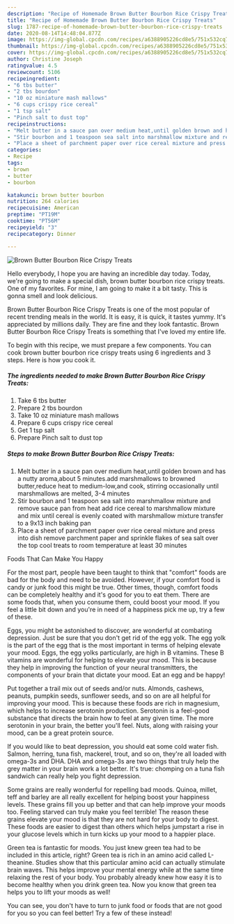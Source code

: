 ```yaml
---
description: "Recipe of Homemade Brown Butter Bourbon Rice Crispy Treats"
title: "Recipe of Homemade Brown Butter Bourbon Rice Crispy Treats"
slug: 1787-recipe-of-homemade-brown-butter-bourbon-rice-crispy-treats
date: 2020-08-14T14:48:04.877Z
image: https://img-global.cpcdn.com/recipes/a6388905226cd8e5/751x532cq70/brown-butter-bourbon-rice-crispy-treats-recipe-main-photo.jpg
thumbnail: https://img-global.cpcdn.com/recipes/a6388905226cd8e5/751x532cq70/brown-butter-bourbon-rice-crispy-treats-recipe-main-photo.jpg
cover: https://img-global.cpcdn.com/recipes/a6388905226cd8e5/751x532cq70/brown-butter-bourbon-rice-crispy-treats-recipe-main-photo.jpg
author: Christine Joseph
ratingvalue: 4.5
reviewcount: 5106
recipeingredient:
- "6 tbs butter"
- "2 tbs bourdon"
- "10 oz miniature mash mallows"
- "6 cups crispy rice cereal"
- "1 tsp salt"
- "Pinch salt to dust top"
recipeinstructions:
- "Melt butter in a sauce pan over medium heat,until golden brown and has a nutty aroma,about 5 minutes.add marshmallows to browned butter,reduce heat to medium-low,and cook, stirring occasionally until marshmallows are melted, 3-4 minutes"
- "Stir bourbon and 1 teaspoon sea salt into marshmallow mixture and remove sauce pan from heat add rice cereal to marshmallow mixture and mix until cereal is evenly coated with marshmallow mixture transfer to a 9x13 inch baking pan"
- "Place a sheet of parchment paper over rice cereal mixture and press into dish remove parchment paper and sprinkle flakes of sea salt over the top cool treats to room temperature at least 30 minutes"
categories:
- Recipe
tags:
- brown
- butter
- bourbon

katakunci: brown butter bourbon 
nutrition: 264 calories
recipecuisine: American
preptime: "PT19M"
cooktime: "PT56M"
recipeyield: "3"
recipecategory: Dinner

---
```



![Brown Butter Bourbon Rice Crispy Treats](https://img-global.cpcdn.com/recipes/a6388905226cd8e5/751x532cq70/brown-butter-bourbon-rice-crispy-treats-recipe-main-photo.jpg)

Hello everybody, I hope you are having an incredible day today. Today, we're going to make a special dish, brown butter bourbon rice crispy treats. One of my favorites. For mine, I am going to make it a bit tasty. This is gonna smell and look delicious.

Brown Butter Bourbon Rice Crispy Treats is one of the most popular of recent trending meals in the world. It is easy, it is quick, it tastes yummy. It's appreciated by millions daily. They are fine and they look fantastic. Brown Butter Bourbon Rice Crispy Treats is something that I've loved my entire life.




To begin with this recipe, we must prepare a few components. You can cook brown butter bourbon rice crispy treats using 6 ingredients and 3 steps. Here is how you cook it.

<!--inarticleads1-->

##### The ingredients needed to make Brown Butter Bourbon Rice Crispy Treats:

1. Take 6 tbs butter
1. Prepare 2 tbs bourdon
1. Take 10 oz miniature mash mallows
1. Prepare 6 cups crispy rice cereal
1. Get 1 tsp salt
1. Prepare Pinch salt to dust top




<!--inarticleads2-->

##### Steps to make Brown Butter Bourbon Rice Crispy Treats:

1. Melt butter in a sauce pan over medium heat,until golden brown and has a nutty aroma,about 5 minutes.add marshmallows to browned butter,reduce heat to medium-low,and cook, stirring occasionally until marshmallows are melted, 3-4 minutes
1. Stir bourbon and 1 teaspoon sea salt into marshmallow mixture and remove sauce pan from heat add rice cereal to marshmallow mixture and mix until cereal is evenly coated with marshmallow mixture transfer to a 9x13 inch baking pan
1. Place a sheet of parchment paper over rice cereal mixture and press into dish remove parchment paper and sprinkle flakes of sea salt over the top cool treats to room temperature at least 30 minutes




Foods That Can Make You Happy


For the most part, people have been taught to think that "comfort" foods are bad for the body and need to be avoided. However, if your comfort food is candy or junk food this might be true. Other times, though, comfort foods can be completely healthy and it's good for you to eat them. There are some foods that, when you consume them, could boost your mood. If you feel a little bit down and you're in need of a happiness pick me up, try a few of these.

Eggs, you might be astonished to discover, are wonderful at combating depression. Just be sure that you don't get rid of the egg yolk. The egg yolk is the part of the egg that is the most important in terms of helping elevate your mood. Eggs, the egg yolks particularly, are high in B vitamins. These B vitamins are wonderful for helping to elevate your mood. This is because they help in improving the function of your neural transmitters, the components of your brain that dictate your mood. Eat an egg and be happy!

Put together a trail mix out of seeds and/or nuts. Almonds, cashews, peanuts, pumpkin seeds, sunflower seeds, and so on are all helpful for improving your mood. This is because these foods are rich in magnesium, which helps to increase serotonin production. Serotonin is a feel-good substance that directs the brain how to feel at any given time. The more serotonin in your brain, the better you'll feel. Nuts, along with raising your mood, can be a great protein source.

If you would like to beat depression, you should eat some cold water fish. Salmon, herring, tuna fish, mackerel, trout, and so on, they're all loaded with omega-3s and DHA. DHA and omega-3s are two things that truly help the grey matter in your brain work a lot better. It's true: chomping on a tuna fish sandwich can really help you fight depression. 

Some grains are really wonderful for repelling bad moods. Quinoa, millet, teff and barley are all really excellent for helping boost your happiness levels. These grains fill you up better and that can help improve your moods too. Feeling starved can truly make you feel terrible! The reason these grains elevate your mood is that they are not hard for your body to digest. These foods are easier to digest than others which helps jumpstart a rise in your glucose levels which in turn kicks up your mood to a happier place.

Green tea is fantastic for moods. You just knew green tea had to be included in this article, right? Green tea is rich in an amino acid called L-theanine. Studies show that this particular amino acid can actually stimulate brain waves. This helps improve your mental energy while at the same time relaxing the rest of your body. You probably already knew how easy it is to become healthy when you drink green tea. Now you know that green tea helps you to lift your moods as well!

You can see, you don't have to turn to junk food or foods that are not good for you so you can feel better! Try a few of these instead!

